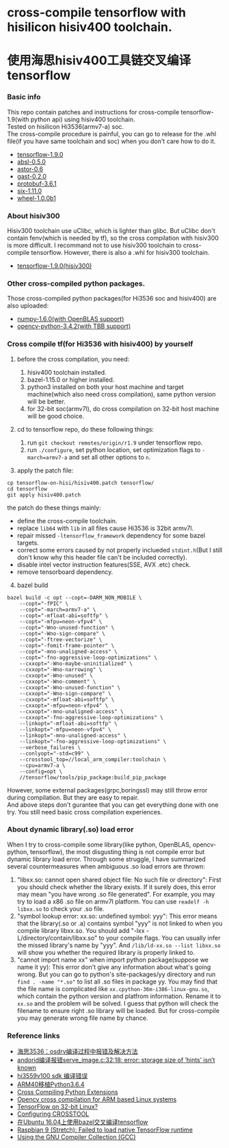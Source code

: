 # cross-compile tensorflow with hisilicon hisiv400 toolchain. 
# 使用海思hisiv400工具链交叉编译tensorflow

### Basic info
This repo contain patches and instructions for cross-compile tensorflow-1.9(with python api) using hisiv400 toolchain.  
Tested on hisilicon Hi3536(armv7-a) soc.  
The cross-compile procedure is painful, you can go to release for the .whl file(if you have same toolchain and soc) when you don't care how to do it.  
* [tensorflow-1.9.0](https://github.com/zhewang95/tensorflow-on-hisilicon/releases/download/v1.0.0/tensorflow-1.9.0-cp36-cp36m-linux_armv7l.whl)
* [absl-0.5.0](https://github.com/zhewang95/tensorflow-on-hisilicon/releases/download/v1.0.0/absl_py-0.5.0-py3-none-linux_armv7l.whl)
* [astor-0.6](https://github.com/zhewang95/tensorflow-on-hisilicon/releases/download/v1.0.0/astor-0.6-py2.py3-none-linux_armv7l.whl)
* [gast-0.2.0](https://github.com/zhewang95/tensorflow-on-hisilicon/releases/download/v1.0.0/gast-0.2.0-py3-none-linux_armv7l.whl)
* [protobuf-3.6.1](https://github.com/zhewang95/tensorflow-on-hisilicon/releases/download/v1.0.0/protobuf-3.6.1-py2.py3-none-linux_armv7l.whl)
* [six-1.11.0](https://github.com/zhewang95/tensorflow-on-hisilicon/releases/download/v1.0.0/six-1.11.0-py2.py3-none-linux_armv7l.whl)
* [wheel-1.0.0b1](https://github.com/zhewang95/tensorflow-on-hisilicon/releases/download/v1.0.0/wheel-1.0.0b1-py2.py3-none-linux_armv7l.whl)

### About hisiv300
Hisiv300 toolchain use uClibc, which is lighter than glibc. But uClibc don't contain fenv(which is needed by tf), so the cross compilation 
with hisiv300 is more difficult. I recommand not to use hisiv300 toolchain to cross-compile tensorflow. However, there is also a .whl for hisiv300 toolchain.

* [tensorflow-1.9.0(hisiv300)](https://github.com/zhewang95/tensorflow-on-hisilicon/releases/download/v0.9.0/tensorflow-1.9.0-cp35-none-linux_armv7l.whl)

### Other cross-compiled python packages.
Those cross-compiled python packages(for Hi3536 soc and hisiv400) are also uploaded:

* [numpy-1.6.0(with OpenBLAS support)](https://github.com/zhewang95/tensorflow-on-hisilicon/releases/download/v1.0.0/numpy-1.16.0.dev0+511787d-cp36-cp36m-linux_armv7l.whl)
* [opencv-python-3.4.2(with TBB support)](https://github.com/zhewang95/tensorflow-on-hisilicon/releases/download/v1.0.0/opencv_python-3.4.2+5b36c37-cp36-cp36m-linux_armv7l.whl)

### Cross compile tf(for Hi3536 with hisiv400) by yourself
1. before the cross compilation, you need:
    1. hisiv400 toolchain installed.
    2. bazel-1.15.0 or higher installed.
    3. python3 installed on both your host machine and target machine(which also need cross compilation), same python version will be better.
    4. for 32-bit soc(armv7l), do cross compilation on 32-bit host machine will be good choice.

2. cd to tensorflow repo, do these following things:
    1. run `git checkout remotes/origin/r1.9` under tensorflow repo.
    2. run `./configure`, set python location, set optimization flags to `-march=armv7-a` and set all other options to `n`.

3. apply the patch file:
```
cp tensorflow-on-hisi/hisiv400.patch tensorflow/
cd tensorflow
git apply hisiv400.patch
```
the patch do these things mainly:
* define the cross-compile toolchain.
* replace `lib64` with `lib` in all files cause Hi3536 is 32bit armv7l.
* repair missed `-ltensorflow_framework` dependency for some bazel targets.
* correct some errors caused by not properly inclueded `stdint.h`(But I still don't know why this header file can't be included correctly).
* disable intel vector instruction features(SSE, AVX .etc) check.
* remove tensorboard dependency.

4. bazel build
```
bazel build -c opt --copt=-DARM_NON_MOBILE \
    --copt="-fPIC" \
    --copt="-march=armv7-a" \
    --copt="-mfloat-abi=softfp" \
    --copt="-mfpu=neon-vfpv4" \
    --copt="-Wno-unused-function" \
    --copt="-Wno-sign-compare" \
    --copt="-ftree-vectorize" \
    --copt="-fomit-frame-pointer" \
    --copt="-mno-unaligned-access" \
    --copt="-fno-aggressive-loop-optimizations" \
    --cxxopt="-Wno-maybe-uninitialized" \
    --cxxopt="-Wno-narrowing" \
    --cxxopt="-Wno-unused" \
    --cxxopt="-Wno-comment" \
    --cxxopt="-Wno-unused-function" \
    --cxxopt="-Wno-sign-compare" \
    --cxxopt="-mfloat-abi=softfp" \
    --cxxopt="-mfpu=neon-vfpv4" \
    --cxxopt="-mno-unaligned-access" \
    --cxxopt="-fno-aggressive-loop-optimizations" \
    --linkopt="-mfloat-abi=softfp" \
    --linkopt="-mfpu=neon-vfpv4" \
    --linkopt="-mno-unaligned-access" \
    --linkopt="-fno-aggressive-loop-optimizations" \
    --verbose_failures \
    --conlyopt="-std=c99" \
    --crosstool_top=//local_arm_compiler:toolchain \
    --cpu=armv7-a \
    --config=opt \
    //tensorflow/tools/pip_package:build_pip_package
```

However, some external packages(grpc,boringssl) may still throw error during compilation. But they are easy to repair.  
And above steps don't gurantee that you can get everything done with one try. You still need basic cross compilation experiences.

### About dynamic library(.so) load error
When I try to cross-compile some library(like python, OpenBLAS, opencv-python, tensorflow), the most disgusting thing is not compile error but dynamic library load error. 
Through some struggle, I have summarized several countermeasures when ambiguous .so load errors are thrown:
1. "libxx.so: cannot open shared object file: No such file or directory": First you should check whether the library exists. If it surely does, this error may mean 
"you have wrong .so file generated". For example, you may try to load a x86 .so file on armv7l platform. You can use `readelf -h libxx.so` to check your .so file.
2. "symbol lookup error: xx.so: undefined symbol: yyy": This error means that the library(.so or .a) contains symbol "yyy" is not linked to when you compile library libxx.so. 
You should add "-lxx -L/directory/contain/libxx.so" to your compile flags. You can usually infer the missed library's name by "yyy". And `/lib/ld-xx.so --list libxx.so` will show 
you whether the required library is properly linked to.
3. "cannot import name xx" when import python package(suppose we name it yy): This error don't give any information about what's going wrong. But you can go to python's
 site-packages/yy directory and run `find . -name "*.so"` to list all .so files in package yy. You may find that the file name is complicated like `xx.cpython-36m-i386-linux-gnu.so`, 
which contain the python version and platfrom information. Rename it to `xx.so` and the problem will be solved. I guess that python will check the filename to ensure 
right .so library will be loaded. But for cross-compile you may generate wrong file name by chance. 

### Reference links
* [海思3536：osdrv编译过程中报错及解决方法](https://blog.csdn.net/u010168781/article/details/65637105)
* [andorid编译报错serve_image.c:32:18: error: storage size of ‘hints’ isn’t known](https://blog.csdn.net/mtbiao/article/details/77052659)
* [hi3559v100 sdk 编译错误](https://blog.csdn.net/ternence_hsu/article/details/71194893)
* [ARM40移植Python3.6.4](https://blog.csdn.net/jzzy_hony/article/details/79745136)
* [Cross Compiling Python Extensions](http://whatschrisdoing.com/blog/2009/10/16/cross-compiling-python-extensions/)
* [Opencv cross compilation for ARM based Linux systems](https://docs.opencv.org/2.4/doc/tutorials/introduction/crosscompilation/arm_crosscompile_with_cmake.html)
* [TensorFlow on 32-bit Linux?](https://stackoverflow.com/questions/33634525/tensorflow-on-32-bit-linux)
* [Configuring CROSSTOOL](https://docs.bazel.build/versions/master/tutorial/crosstool.html)
* [在Ubuntu 16.04上使用bazel交叉编译tensorflow](https://www.cnblogs.com/jojodru/p/7744630.html)
* [Raspbian 9 (Stretch): Failed to load native TensorFlow runtime](https://github.com/tensorflow/tensorflow/issues/17790)
* [Using the GNU Compiler Collection (GCC)](https://gcc.gnu.org/onlinedocs/gcc-4.8.0/gcc/)
